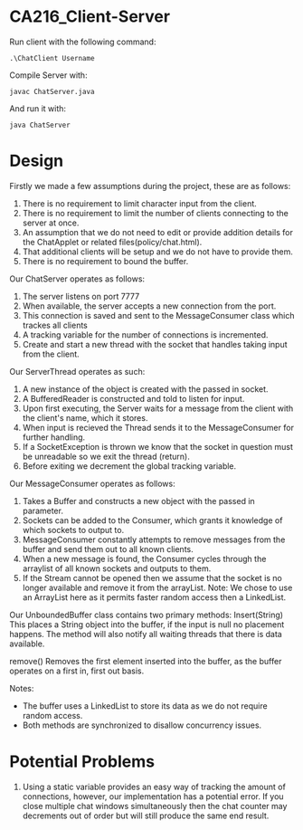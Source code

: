 CA216_Client-Server
===================

Run client with the following command:

    .\ChatClient Username
    
Compile Server with:

    javac ChatServer.java
    
And run it with:

    java ChatServer

 
 
 Design
 ===================
 
Firstly we made a few assumptions during the project, these are as follows:
1. There is no requirement to limit character input from the client.
2. There is no requirement to limit the number of clients connecting to the server at once.
3. An assumption that we do not need to edit or provide addition details for the ChatApplet or related files(policy/chat.html).
4. That additional clients will be setup and we do not have to provide them.
5. There is no requirement to bound the buffer.

Our ChatServer operates as follows:
1. The server listens on port 7777
2. When available, the server accepts a new connection from the port.
3. This connection is saved and sent to the MessageConsumer class which trackes all clients
4. A tracking variable for the number of connections is incremented.
5. Create and start a new thread with the socket that handles taking input from the client.

Our ServerThread operates as such:
1. A new instance of the object is created with the passed in socket.
2. A BufferedReader is constructed and told to listen for input.
3. Upon first executing, the Server waits for a message from the client with the client's name, which it stores.
4. When input is recieved the Thread sends it to the MessageConsumer for further handling.
5. If a SocketException is thrown we know that the socket in question must be unreadable so we exit the thread (return).
6. Before exiting we decrement the global tracking variable.

Our MessageConsumer operates as follows:
1. Takes a Buffer and constructs a new object with the passed in parameter.
2. Sockets can be added to the Consumer, which grants it knowledge of which sockets to output to.
3. MessageConsumer constantly attempts to remove messages from the buffer and send them out to all known clients.
4. When a new message is found, the Consumer cycles through the arraylist of all known sockets and outputs to them.
5. If the Stream cannot be opened then we assume that the socket is no longer available and remove it from the arrayList.
Note: We chose to use an ArrayList here as it permits faster random access then a LinkedList.

Our UnboundedBuffer class contains two primary methods:
Insert(String)
This places a String object into the buffer, if the input is null no placement happens. 
The method will also notify all waiting threads that there is data available.

remove()
Removes the first element inserted into the buffer, as the buffer operates on a first in, first out basis.

Notes:
- The buffer uses a LinkedList to store its data as we do not require random access.
- Both methods are synchronized to disallow concurrency issues.


Potential Problems
===================

1. Using a static variable provides an easy way of tracking the amount of connections, however, our implementation has a potential error.  If you close multiple chat windows simultaneously then the chat counter may decrements out of order but will still produce the same end result.